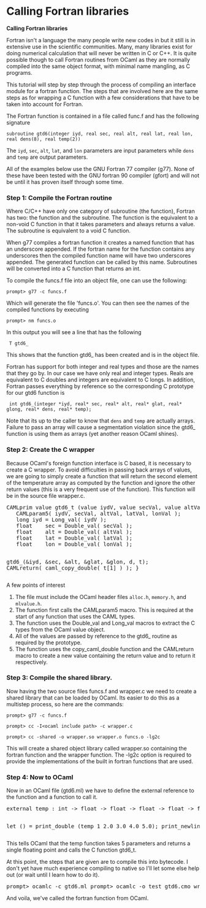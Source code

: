 <head>
<title>Calling Fortran libraries</title>
</head>
<body>
<h1><span>Calling Fortran libraries</span></h1>

<p class="first_para"><strong>Calling Fortran libraries</strong></p>
<p>Fortran isn't a language the many people write new codes in but it still is in extensive use in the scientific communities.  Many, many libraries exist for doing numerical calculation that will never be written in C or C++.  It is quite possible though to call Fortran routines from OCaml as they are normally compiled into the same object format, with minimal name mangling, as C programs.  </p>
<p>This tutorial will step by step through the process of compiling an interface module for a fortran function.  The steps that are involved here are the same steps as for wrapping a C function with a few considerations that have to be taken into account for Fortran.</p>
<p>The Fortran function is contained in a file called func.f and has the following signature</p>
<p><code>subroutine gtd6(integer iyd, real sec, real alt, real lat, real lon, real dens(8), real temp(2))</code></p>
<p>The <code>iyd</code>, <code>sec</code>, <code>alt</code>, <code>lat</code>, and <code>lon</code> parameters are input parameters while <code>dens</code> and <code>temp</code> are output parameters.</p>
<p>All of the examples below use the GNU Fortran 77 compiler (g77). None of these have been tested with the GNU fortran 90 compiler (gfort) and will not be until it has proven itself through some time.</p>
<h3>Step 1: Compile the Fortran routine</h3>
<p class="first_para">Where C/C++ have only one category of subroutine (the function), Fortran has two: the function and the subroutine.  The function is the equivalent to a non-void C function in that it takes parameters and always returns a value.  The subroutine is equivalent to a void C function.</p>
<p>When g77 compiles a fortran function it creates a named function that has an underscore appended.  If the fortran name for the function contains any underscores then the compiled function name will have two underscores appended.  The generated function can be called by this name.  Subroutines will be converted into a C function that returns an int.</p>
<p>To compile the funcs.f file into an object file, one can use the following:</p>
<p><code>prompt&gt; g77 -c funcs.f</code></p>
<p>Which will generate the file 'funcs.o'.  You can then see the names of the compiled functions by executing </p>
<p><code>prompt&gt; nm funcs.o</code></p>
<p>In this output you will see a line that has the following</p>
<p><code> T gtd6_ </code></p>
<p>This shows that the function gtd6_ has been created and is in the object file.</p>
<p>Fortran has support for both integer and real types and those are the names that they go by.  In our case we have only real and integer types.  Reals are equivalent to C doubles and integers are equivalent to C longs.  In addition, Fortran passes everything by reference so the corresponding C prototype for our gtd6 function is</p>
<p><code> int gtd6_(integer *iyd, real* sec, real* alt, real* glat, real* glong, real* dens, real* temp);</code></p>
<p>Note that its up to the caller to know that <code>dens</code> and <code>temp</code> are actually arrays.  Failure to pass an array will cause a segmentation violation since the gtd6_ function is using them as arrays (yet another reason OCaml shines).</p>
<h3>Step 2: Create the C wrapper</h3>
<p class="first_para">Because OCaml's foreign function interface is C based, it is necessary to create a C wrapper.  To avoid difficulties in passing back arrays of values, we are going to simply create a function that will return the second element of the temperature array as computed by the function and ignore the other return values (this is a very frequent use of the function).  This function will be in the source file wrapper.c.</p>
<pre>
CAMLprim value gtd6_t (value iydV, value secVal, value altVal, value latVal, value lonVal) {
   CAMLparam5( iydV, secVal, altVal, latVal, lonVal );
   long iyd = Long_val( iydV );
   float    sec = Double_val( secVal );
   float    alt = Double_val( altVal );
   float    lat = Double_val( latVal );
   float    lon = Double_val( lonVal );

   gtd6_(&amp;iyd, &amp;sec, &amp;alt, &amp;glat, &amp;glon, d, t);
   CAMLreturn( caml_copy_double( t[1] ) );
}
</pre>

<p>A few points of interest</p>
<ol><li>The file must include the OCaml header files <code>alloc.h</code>, <code>memory.h</code>, and <code>mlvalue.h</code>.</li>
<li>The function first calls the CAMLparam5 macro.  This is required at the start of any function that uses the CAML types.</li>
<li>The function uses the Double_val and Long_val macros to extract the C types from the OCaml value object.</li>
<li>All of the values are passed by reference to the gtd6_ routine as required by the prototype.</li>
<li>The function uses the copy_caml_double function and the CAMLreturn macro to create a new value containing the return value and to return it respectively.</li></ol>
<h3>Step 3: Compile the shared library.</h3>
<p class="first_para">Now having the two source files funcs.f and wrapper.c we need to create a shared library that can be loaded by OCaml.  Its easier to do this as a multistep process, so here are the commands:</p>
<p><code>prompt&gt; g77 -c funcs.f</code></p>
<p><code>prompt&gt; cc -I&lt;ocaml include path&gt; -c wrapper.c </code></p>
<p><code>prompt&gt; cc -shared -o wrapper.so wrapper.o funcs.o -lg2c</code></p>
<p>This will create a shared object library called wrapper.so containing the fortran function and the wrapper function.  The -lg2c option is required to provide the implementations of the built in fortran functions that are used.</p>

<h3>Step 4: Now to OCaml</h3>

<p>Now in an OCaml file (gtd6.ml) we have to define the external
  reference to the function and a function to call it.</p>
<pre ml:content="ocaml noeval">
external temp : int -> float -> float -> float -> float -> float = "gtd6_t"

let () =
  print_double (temp 1 2.0 3.0 4.0 5.0);
  print_newline ()
</pre>

<p>This tells OCaml that the temp function takes 5 parameters and
  returns a single floating point and calls the C function gtd6_t.</p>
<p>At this point, the steps that are given are to compile this into
  bytecode.  I don't yet have much experience compiling to native so
  I'll let some else help out (or wait until I learn how to do it).</p>
<pre>
prompt&gt; ocamlc -c gtd6.ml prompt&gt; ocamlc -o test gtd6.cmo wrapper.so
</pre>
<p>And voila, we've called the fortran function from OCaml.</p>


</body>
